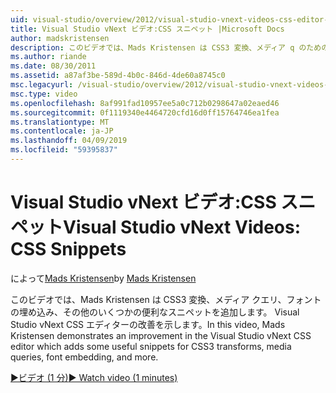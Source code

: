 ```yaml
---
uid: visual-studio/overview/2012/visual-studio-vnext-videos-css-editor-snippets
title: Visual Studio vNext ビデオ:CSS スニペット |Microsoft Docs
author: madskristensen
description: このビデオでは、Mads Kristensen は CSS3 変換、メディア q のためのいくつかの便利なスニペットを追加します。 Visual Studio vNext CSS エディターの改善を示します.
ms.author: riande
ms.date: 08/30/2011
ms.assetid: a87af3be-589d-4b0c-846d-4de60a8745c0
msc.legacyurl: /visual-studio/overview/2012/visual-studio-vnext-videos-css-editor-snippets
msc.type: video
ms.openlocfilehash: 8af991fad10957ee5a0c712b0298647a02eaed46
ms.sourcegitcommit: 0f1119340e4464720cfd16d0ff15764746ea1fea
ms.translationtype: MT
ms.contentlocale: ja-JP
ms.lasthandoff: 04/09/2019
ms.locfileid: "59395837"
---
```

# <a name="visual-studio-vnext-videos-css-snippets"></a><span data-ttu-id="44faf-103">Visual Studio vNext ビデオ:CSS スニペット</span><span class="sxs-lookup"><span data-stu-id="44faf-103">Visual Studio vNext Videos: CSS Snippets</span></span>

<span data-ttu-id="44faf-104">によって[Mads Kristensen](https://github.com/madskristensen)</span><span class="sxs-lookup"><span data-stu-id="44faf-104">by [Mads Kristensen](https://github.com/madskristensen)</span></span>

<span data-ttu-id="44faf-105">このビデオでは、Mads Kristensen は CSS3 変換、メディア クエリ、フォントの埋め込み、その他のいくつかの便利なスニペットを追加します。 Visual Studio vNext CSS エディターの改善を示します。</span><span class="sxs-lookup"><span data-stu-id="44faf-105">In this video, Mads Kristensen demonstrates an improvement in the Visual Studio vNext CSS editor which adds some useful snippets for CSS3 transforms, media queries, font embedding, and more.</span></span>

[<span data-ttu-id="44faf-106">&#9654;ビデオ (1 分)</span><span class="sxs-lookup"><span data-stu-id="44faf-106">&#9654; Watch video (1 minutes)</span></span>](https://channel9.msdn.com/Blogs/ASP-NET-Site-Videos/visual-studio-vnext-videos-css-editor-snippets)
